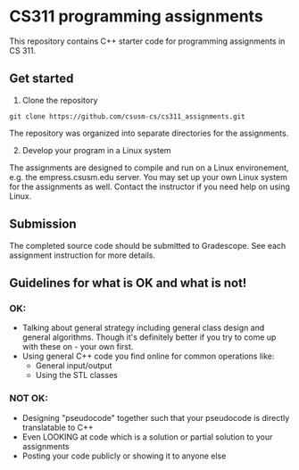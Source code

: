# CS311 programming assignments
This repository contains C++ starter code for programming assignments in CS 311. 

## Get started
1. Clone the repository
```
git clone https://github.com/csusm-cs/cs311_assignments.git
```
The repository was organized into separate directories for the assignments.

2. Develop your program in a Linux system

The assignments are designed to compile and run on a Linux environement, e.g. the empress.csusm.edu server. You may set up your own Linux system for the assignments as well. Contact the instructor if you need help on using Linux.

## Submission
The completed source code should be submitted to Gradescope. See each assignment instruction for more details.

## Guidelines for what is OK and what is not!
### OK:
- Talking about general strategy including general class design and general algorithms. Though it's definitely better if you try to come up with these on  - your own first.
- Using general C++ code you find online for common operations like:
  - General input/output
  - Using the STL classes
### NOT OK:
- Designing "pseudocode" together such that your pseudocode is directly translatable to C++
- Even LOOKING at code which is a solution or partial solution to your assignments
- Posting your code publicly or showing it to anyone else

